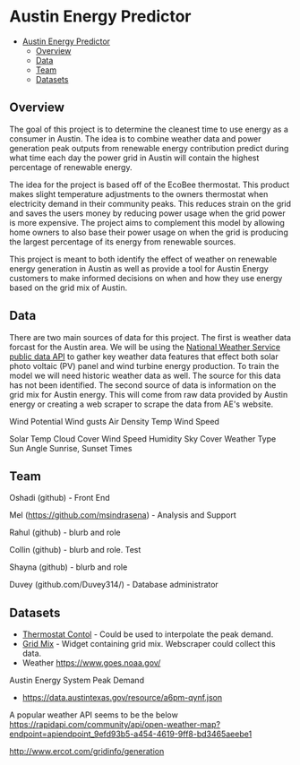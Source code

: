 # Austin Energy Predictor

- [Austin Energy Predictor](#austin-energy-predictor)
  - [Overview](#overview)
  - [Data](#data)
  - [Team](#team)
  - [Datasets](#datasets)

## Overview
The goal of this project is to determine the cleanest time to use energy as a consumer in Austin. The idea is to combine weather data and power generation peak outputs from renewable energy contribution predict during what time each day the power grid in Austin will contain the highest percentage of renewable energy.

The idea for the project is based off of the EcoBee thermostat. This product makes slight temperature adjustments to the owners thermostat when electricity demand in their community peaks. This reduces strain on the grid and saves the users money by reducing power usage when the grid power is more expensive. The project aims to complement this model by allowing home owners to also base their power usage on when the grid is producing the largest percentage of its energy from renewable sources.

This project is meant to both identify the effect of weather on renewable energy generation in Austin as well as provide a tool for Austin Energy customers to make informed decisions on when and how they use energy based on the grid mix of Austin.

## Data
There are two main sources of data for this project. The first is weather data forcast for the Austin area. We will be using the [ National Weather Service public data API](https://weather-gov.github.io/api/) to gather key weather data features that effect both solar photo voltaic (PV) panel and wind turbine energy production. To train the model we will need historic weather data as well. The source for this data has not been identified. The second source of data is information on the grid mix for Austin energy. This will come from raw data provided by Austin energy or creating a web scraper to scrape the data from AE's website.

Wind
Potential Wind gusts
Air Density
Temp
Wind Speed

Solar
Temp
Cloud Cover
Wind Speed
Humidity
Sky Cover
Weather Type
Sun Angle
Sunrise, Sunset Times


## Team

Oshadi (github) - Front End

Mel (https://github.com/msindrasena) - Analysis and Support

Rahul (github) - blurb and role

Collin (github) - blurb and role.  Test

Shayna (github) - blurb and role

Duvey (github.com/Duvey314/) - Database administrator

## Datasets
* [Thermostat Contol](https://data.austintexas.gov/Utilities-and-City-Services/Power-Partner-Thermostat-Program/7jgb-hbdr) - Could be used to interpolate the peak demand.
* [Grid Mix](https://austinenergy.com/ae/about/environment/renewable-power-generation) - Widget containing grid mix. Webscraper could collect this data.
* Weather https://www.goes.noaa.gov/

Austin Energy System Peak Demand
* https://data.austintexas.gov/resource/a6pm-qynf.json

A popular weather API seems to be the below
https://rapidapi.com/community/api/open-weather-map?endpoint=apiendpoint_9efd93b5-a454-4619-9ff8-bd3465aeebe1

http://www.ercot.com/gridinfo/generation
